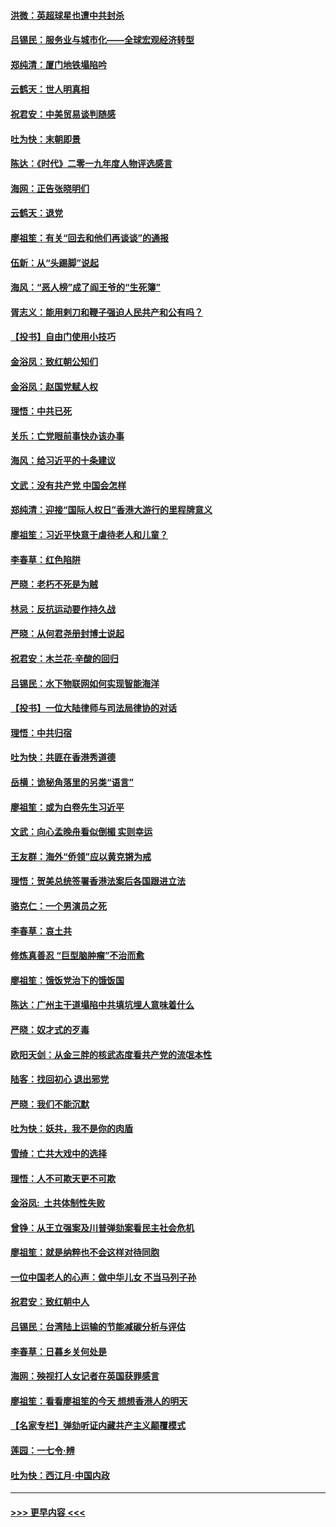 #### [洪微：英超球星也遭中共封杀](../pages/nsc993/n11727243.md?t=12181301) 
#### [吕锡民：服务业与城市化——全球宏观经济转型](../pages/nsc993/n11725845.md?t=12181301) 
#### [郑纯清：厦门地铁塌陷吟](../pages/nsc993/n11725813.md?t=12181301) 
#### [云鹤天：世人明真相](../pages/nsc993/n11725621.md?t=12181301) 
#### [祝君安：中美贸易谈判随感](../pages/nsc993/n11725609.md?t=12181301) 
#### [吐为快：末朝即景](../pages/nsc993/n11723365.md?t=12181301) 
#### [陈达：《时代》二零一九年度人物评选感言](../pages/nsc993/n11723337.md?t=12181301) 
#### [海网：正告张晓明们](../pages/nsc993/n11723228.md?t=12181301) 
#### [云鹤天：退党](../pages/nsc993/n11723056.md?t=12181301) 
#### [廖祖笙：有关“回去和他们再谈谈”的通报](../pages/nsc993/n11722442.md?t=12181301) 
#### [伍新：从“头踢脚”说起](../pages/nsc993/n11722429.md?t=12181301) 
#### [海风：“恶人榜”成了阎王爷的“生死簿”](../pages/nsc993/n11722272.md?t=12181301) 
#### [胥志义：能用剌刀和鞭子强迫人民共产和公有吗？](../pages/nsc993/n11720569.md?t=12181301) 
#### [【投书】自由门使用小技巧](../pages/nsc993/n11720180.md?t=12181301) 
#### [金浴凤：致红朝公知们](../pages/nsc993/n11720563.md?t=12181301) 
#### [金浴凤：赵国党赋人权](../pages/nsc993/n11720533.md?t=12181301) 
#### [理悟：中共已死](../pages/nsc993/n11720233.md?t=12181301) 
#### [关乐：亡党眼前事快办该办事](../pages/nsc993/n11719160.md?t=12181301) 
#### [海风：给习近平的十条建议](../pages/nsc993/n11717616.md?t=12181301) 
#### [文武：没有共产党 中国会怎样](../pages/nsc993/n11717584.md?t=12181301) 
#### [郑纯清：迎接“国际人权日”香港大游行的里程牌意义](../pages/nsc993/n11717417.md?t=12181301) 
#### [廖祖笙：习近平快意于虐待老人和儿童？](../pages/nsc993/n11715313.md?t=12181301) 
#### [李春草：红色陷阱](../pages/nsc993/n11715029.md?t=12181301) 
#### [严晓：老朽不死是为贼](../pages/nsc993/n11712910.md?t=12181301) 
#### [林忌：反抗运动要作持久战](../pages/nsc993/n11712623.md?t=12181301) 
#### [严晓：从何君尧册封博士说起](../pages/nsc993/n11712465.md?t=12181301) 
#### [祝君安：木兰花·辛酸的回归](../pages/nsc993/n11712381.md?t=12181301) 
#### [吕锡民：水下物联网如何实现智能海洋](../pages/nsc993/n11711158.md?t=12181301) 
#### [【投书】一位大陆律师与司法局律协的对话](../pages/nsc993/n11709675.md?t=12181301) 
#### [理悟：中共归宿](../pages/nsc993/n11710059.md?t=12181301) 
#### [吐为快：共匪在香港秀道德](../pages/nsc993/n11709979.md?t=12181301) 
#### [岳横：诡秘角落里的另类“语言”](../pages/nsc993/n11709792.md?t=12181301) 
#### [廖祖笙：或为白卷先生习近平](../pages/nsc993/n11708330.md?t=12181301) 
#### [文武：向心孟晚舟看似倒楣 实则幸运](../pages/nsc993/n11708236.md?t=12181301) 
#### [王友群：海外“侨领”应以黄克锵为戒](../pages/nsc993/n11706176.md?t=12181301) 
#### [理悟：贺美总统签署香港法案后各国跟进立法](../pages/nsc993/n11706853.md?t=12181301) 
#### [骆克仁：一个男演员之死](../pages/nsc993/n11706677.md?t=12181301) 
#### [李春草：哀土共](../pages/nsc993/n11706255.md?t=12181301) 
#### [修炼真善忍 “巨型脑肿瘤”不治而愈](../pages/nsc993/n11705340.md?t=12181301) 
#### [廖祖笙：饿饭党治下的饿饭国](../pages/nsc993/n11705085.md?t=12181301) 
#### [陈达：广州主干道塌陷中共填坑埋人意味着什么](../pages/nsc993/n11705046.md?t=12181301) 
#### [严晓：奴才式的歹毒](../pages/nsc993/n11704826.md?t=12181301) 
#### [欧阳天剑：从金三胖的核武态度看共产党的流氓本性](../pages/nsc993/n11702238.md?t=12181301) 
#### [陆客：找回初心 退出邪党](../pages/nsc993/n11702213.md?t=12181301) 
#### [严晓：我们不能沉默](../pages/nsc993/n11702110.md?t=12181301) 
#### [吐为快：妖共，我不是你的肉盾](../pages/nsc993/n11701366.md?t=12181301) 
#### [雪绮：亡共大戏中的选择](../pages/nsc993/n11699922.md?t=12181301) 
#### [理悟：人不可欺天更不可欺](../pages/nsc993/n11699657.md?t=12181301) 
#### [金浴凤:  土共体制性失败](../pages/nsc993/n11699361.md?t=12181301) 
#### [曾铮：从王立强案及川普弹劾案看民主社会危机](../pages/nsc993/n11699318.md?t=12181301) 
#### [廖祖笙：就是纳粹也不会这样对待同胞](../pages/nsc993/n11697658.md?t=12181301) 
#### [一位中国老人的心声：做中华儿女 不当马列子孙](../pages/nsc993/n11697525.md?t=12181301) 
#### [祝君安：致红朝中人](../pages/nsc993/n11697518.md?t=12181301) 
#### [吕锡民：台湾陆上运输的节能减碳分析与评估](../pages/nsc993/n11694983.md?t=12181301) 
#### [李春草：日暮乡关何处是](../pages/nsc993/n11694805.md?t=12181301) 
#### [海网：殃视打人女记者在英国获罪感言](../pages/nsc993/n11693832.md?t=12181301) 
#### [廖祖笙：看看廖祖笙的今天 想想香港人的明天](../pages/nsc993/n11693707.md?t=12181301) 
#### [【名家专栏】弹劾听证内藏共产主义颠覆模式](../pages/nsc993/n11693563.md?t=12181301) 
#### [莲园：一七令‧辨](../pages/nsc993/n11692558.md?t=12181301) 
#### [吐为快：西江月·中国内政](../pages/nsc993/n11692071.md?t=12181301) 

----
#### [ >>> 更早内容 <<< ](../indexes/nsc993-earlier.md)

